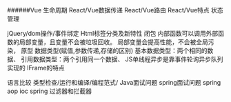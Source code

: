 ######Vue 生命周期
React/Vue数据传递
React/Vue路由
React/Vue特点
状态管理

jQuery/dom操作/事件绑定
Html标签分类及新特性
闭包 内部函数可以调用外部函数的局部变量，且变量不会被垃圾回收。
局部变量会提高性能，不会被全局污染，
原型
数据类型(赋值,参数传递,存储的区别)
基本数据类型：两个相同的数据、
引用数据类型：两个引用同一个数据、
JS单线程异步是靠事件轮询异步队列实现的
IFrame的特点

语言比较
类型检查/运行和编译/编程范式/
Java面试问题
spring面试问题
spring aop ioc
spring 过滤器和拦截器


 